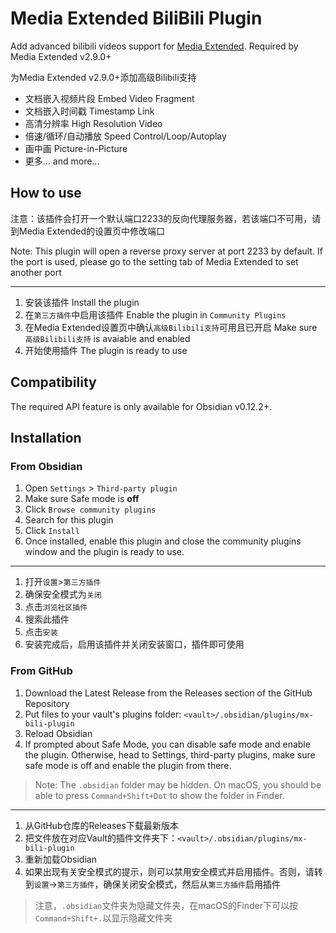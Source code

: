 # Media Extended BiliBili Plugin

Add advanced bilibili videos support for [Media Extended](https://github.com/aidenlx/media-extended). Required by Media Extended v2.9.0+

为Media Extended v2.9.0+添加高级Bilibili支持

- 文档嵌入视频片段 Embed Video Fragment
- 文档嵌入时间戳 Timestamp Link
- 高清分辨率 High Resolution Video
- 倍速/循环/自动播放 Speed Control/Loop/Autoplay
- 画中画 Picture-in-Picture
- 更多... and more...

## How to use

注意：该插件会打开一个默认端口2233的反向代理服务器，若该端口不可用，请到Media Extended的设置页中修改端口

Note: This plugin will open a reverse proxy server at port 2233 by default. If the port is used, please go to the setting tab of Media Extended to set another port

***

1. 安装该插件 Install the plugin
2. 在`第三方插件`中启用该插件 Enable the plugin in `Community Plugins`
3. 在Media Extended设置页中确认`高级Bilibili支持`可用且已开启 Make sure `高级Bilibili支持` is avaiable and enabled
4. 开始使用插件 The plugin is ready to use

## Compatibility

The required API feature is only available for Obsidian v0.12.2+.

## Installation

### From Obsidian

1. Open `Settings` > `Third-party plugin`
2. Make sure Safe mode is **off**
3. Click `Browse community plugins`
4. Search for this plugin
5. Click `Install`
6. Once installed, enable this plugin and close the community plugins window and the plugin is ready to use.

***

1. 打开`设置`>`第三方插件`
2. 确保安全模式为`关闭`
3. 点击`浏览社区插件`
4. 搜索此插件
5. 点击`安装`
6. 安装完成后，启用该插件并关闭安装窗口，插件即可使用

### From GitHub

1. Download the Latest Release from the Releases section of the GitHub Repository
2. Put files to your vault's plugins folder: `<vault>/.obsidian/plugins/mx-bili-plugin`  
3. Reload Obsidian
4. If prompted about Safe Mode, you can disable safe mode and enable the plugin.
Otherwise, head to Settings, third-party plugins, make sure safe mode is off and
enable the plugin from there.

> Note: The `.obsidian` folder may be hidden. On macOS, you should be able to press `Command+Shift+Dot` to show the folder in Finder.

***

1. 从GitHub仓库的Releases下载最新版本
2. 把文件放在对应Vault的插件文件夹下：`<vault>/.obsidian/plugins/mx-bili-plugin`
3. 重新加载Obsidian
4. 如果出现有关安全模式的提示，则可以禁用安全模式并启用插件。否则，请转到`设置`→`第三方插件`，确保关闭安全模式，然后从`第三方插件`启用插件

> 注意，`.obsidian`文件夹为隐藏文件夹，在macOS的Finder下可以按`Command+Shift+.`以显示隐藏文件夹
